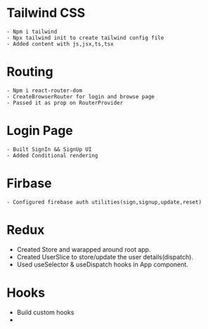 
# Tailwind CSS
    - Npm i tailwind
    - Npx tailwind init to create tailwind config file
    - Added content with js,jsx,ts,tsx
# Routing
    - Npm i react-router-dom
    - CreateBrowserRouter for login and browse page
    - Passed it as prop on RouterProvider
# Login Page
    - Built SignIn && SignUp UI
    - Added Conditional rendering
# Firbase
    - Configured firebase auth utilities(sign,signup,update,reset)
# Redux
  - Created Store and warapped around root app.
  - Created UserSlice to store/update the user details(dispatch).
  - Used useSelector & useDispatch hooks in App component.
# Hooks
  - Build custom hooks 
  - 

    

